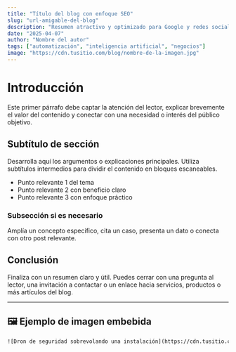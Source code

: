 ```yaml
---
title: "Título del blog con enfoque SEO"
slug: "url-amigable-del-blog"
description: "Resumen atractivo y optimizado para Google y redes sociales"
date: "2025-04-07"
author: "Nombre del autor"
tags: ["automatización", "inteligencia artificial", "negocios"]
image: "https://cdn.tusitio.com/blog/nombre-de-la-imagen.jpg"
---
```


# Introducción

Este primer párrafo debe captar la atención del lector, explicar brevemente el valor del contenido y conectar con una necesidad o interés del público objetivo.

## Subtítulo de sección

Desarrolla aquí los argumentos o explicaciones principales. Utiliza subtítulos intermedios para dividir el contenido en bloques escaneables.

- Punto relevante 1 del tema
- Punto relevante 2 con beneficio claro
- Punto relevante 3 con enfoque práctico

### Subsección si es necesario

Amplía un concepto específico, cita un caso, presenta un dato o conecta con otro post relevante.

## Conclusión

Finaliza con un resumen claro y útil. Puedes cerrar con una pregunta al lector, una invitación a contactar o un enlace hacia servicios, productos o más artículos del blog.

---

## 🖼️ Ejemplo de imagen embebida

```html
![Dron de seguridad sobrevolando una instalación](https://cdn.tusitio.com/blog/dron-industrial-vigilancia.jpg)